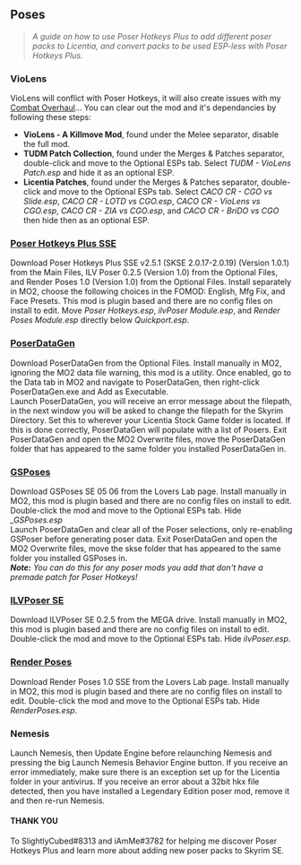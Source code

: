 ## Poses

> *A guide on how to use Poser Hotkeys Plus to add different poser packs to Licentia, and convert packs to be used ESP-less with Poser Hotkeys Plus.*

### VioLens

VioLens will conflict with Poser Hotkeys, it will also create issues with my [Combat Overhaul](https://samsytheunicorn.github.io/licentia-combat)... You can clear out the mod and it's dependancies by following these steps:

- <b>VioLens - A Killmove Mod</b>, found under the Melee separator, disable the full mod.
- <b>TUDM Patch Collection</b>, found under the Merges & Patches separator, double-click and move to the Optional ESPs tab. Select <i>TUDM - VioLens Patch.esp</i> and hide it as an optional ESP.
- <b>Licentia Patches</b>, found under the Merges & Patches separator, double-click and move to the Optional ESPs tab. Select <i>CACO CR - CGO vs Slide.esp</i>, <i>CACO CR - LOTD vs CGO.esp</i>, <i>CACO CR - VioLens vs CGO.esp</i>, <i>CACO CR - ZIA vs CGO.esp</i>, and <i>CACO CR - BriDO vs CGO</i> then hide then as an optional ESP.

### [Poser Hotkeys Plus SSE](https://www.nexusmods.com/skyrimspecialedition/mods/17743)

Download Poser Hotkeys Plus SSE v2.5.1 (SKSE 2.0.17-2.0.19) (Version 1.0.1) from the Main Files, ILV Poser 0.2.5 (Version 1.0) from the Optional Files, and Render Poses 1.0 (Version 1.0) from the Optional Files. Install separately in MO2, choose the following choices in the FOMOD: English, Mfg Fix, and Face Presets. This mod is plugin based and there are no config files on install to edit. Move <i>Poser Hotkeys.esp</i>, <i>ilvPoser Module.esp</i>, and <i>Render Poses Module.esp</i> directly below <i>Quickport.esp</i>.

### [PoserDataGen](https://www.nexusmods.com/skyrim/mods/72623)

Download PoserDataGen from the Optional Files. Install manually in MO2, ignoring the MO2 data file warning, this mod is a utility. Once enabled, go to the Data tab in MO2 and navigate to PoserDataGen, then right-click PoserDataGen.exe and Add as Executable.<br>
Launch PoserDataGen, you will receive an error message about the filepath, in the next window you will be asked to change the filepath for the Skyrim Directory. Set this to wherever your Licentia Stock Game folder is located. If this is done correctly, PoserDataGen will populate with a list of Posers. Exit PoserDataGen and open the MO2 Overwrite files, move the PoserDataGen folder that has appeared to the same folder you installed PoserDataGen in.

### [GSPoses](https://www.loverslab.com/files/file/8148-gsposes-slal/)

Download GSPoses SE 05 06 from the Lovers Lab page. Install manually in MO2, this mod is plugin based and there are no config files on install to edit. Double-click the mod and move to the Optional ESPs tab. Hide <i>_GSPoses.esp</i> <br>
Launch PoserDataGen and clear all of the Poser selections, only re-enabling GSPoser before generating poser data. Exit PoserDataGen and open the MO2 Overwrite files, move the skse folder that has appeared to the same folder you installed GSPoses in. <br>
<i><b>Note:</b> You can do this for any poser mods you add that don't have a premade patch for Poser Hotkeys!</i>

### [ILVPoser SE](https://mega.nz/folder/JVlxhIYB#KQERD8mF0EsiB9EL4lxKGg/folder/hUEm1QxK)

Download ILVPoser SE 0.2.5 from the MEGA drive. Install manually in MO2, this mod is plugin based and there are no config files on install to edit. Double-click the mod and move to the Optional ESPs tab. Hide <i>ilvPoser.esp</i>.

### [Render Poses](https://www.loverslab.com/files/file/4630-render-poses/)

Download Render Poses 1.0 SSE from the Lovers Lab page. Install manually in MO2, this mod is plugin based and there are no config files on install to edit. Double-click the mod and move to the Optional ESPs tab. Hide <i>RenderPoses.esp</i>.

### Nemesis

Launch Nemesis, then Update Engine before relaunching Nemesis and pressing the big Launch Nemesis Behavior Engine button. If you receive an error immediately, make sure there is an exception set up for the Licentia folder in your antivirus. If you receive an error about a 32bit hkx file detected, then you have installed a Legendary Edition poser mod, remove it and then re-run Nemesis.

#### THANK YOU

To SlightlyCubed#8313 and iAmMe#3782 for helping me discover Poser Hotkeys Plus and learn more about adding new poser packs to Skyrim SE.
